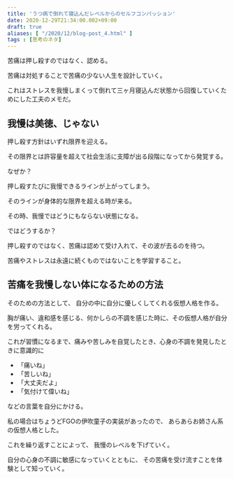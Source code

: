 ```yaml
---
title: 'うつ病で倒れて寝込んだレベルからのセルフコンパッション'
date: 2020-12-29T21:34:00.002+09:00
draft: true
aliases: [ "/2020/12/blog-post_4.html" ]
tags : [思考のネタ]
---
```


苦痛は押し殺すのではなく、認める。

苦痛は対処することで苦痛の少ない人生を設計していく。

これはストレスを我慢しまくって倒れて三ヶ月寝込んだ状態から回復していくためにした工夫のメモだ。


## 我慢は美徳、じゃない

押し殺す方針はいずれ限界を迎える。

その限界とは許容量を超えて社会生活に支障が出る段階になってから発覚する。

なぜか？

押し殺すたびに我慢できるラインが上がってしまう。

そのラインが身体的な限界を超える時が来る。

その時、我慢ではどうにもならない状態になる。

ではどうするか？

押し殺すのではなく、苦痛は認めて受け入れて、その波が去るのを待つ。

苦痛やストレスは永遠に続くものではないことを学習すること。

## 苦痛を我慢しない体になるための方法

そのための方法として、 自分の中に自分に優しくしてくれる仮想人格を作る。

胸が痛い、違和感を感じる、何かしらの不調を感じた時に、その仮想人格が自分を労ってくれる。

これが習慣になるまで、痛みや苦しみを自覚したとき、心身の不調を発見したときに意識的に

*   「痛いね」
*   「苦しいね」
*   「大丈夫だよ」
*   「気付けて偉いね」

などの言葉を自分にかける。

私の場合はちょうどFGOの伊吹童子の実装があったので、 あらあらお姉さん系の仮想人格とした。

これを繰り返すことによって、 我慢のレベルを下げていく。

自分の心身の不調に敏感になっていくとともに、 その苦痛を受け流すことを体験として知っていく。

<!-- MAF Rakuten Widget FROM HERE -->
<script type="text/javascript">MafRakutenWidgetParam=function() { return{ size:'468x160',design:'slide',recommend:'on',auto_mode:'on',a_id:'2220301', border:'off'};};</script><script type="text/javascript" src="//image.moshimo.com/static/publish/af/rakuten/widget.js"></script>
<!-- MAF Rakuten Widget TO HERE -->